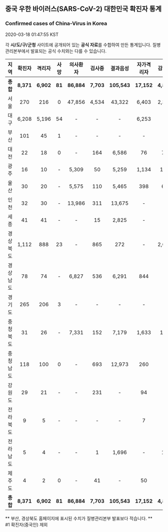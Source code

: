 
## 중국 우한 바이러스(SARS-CoV-2) 대한민국 확진자 통계
### Confirmed cases of China-Virus in Korea
2020-03-18 01:47:55 KST

각 **시/도/구/군청** 사이트에 공개되어 있는 **공식 자료**를 수합하여 만든 통계입니다.
질병관리본부에서 발표되는 공식 수치와는 다를 수 있습니다.


|  지역  | 확진자 |  격리자  |  사망  |  의사환자  |  검사중  |  결과음성  |  자가격리자  |  감시중  |  감시해제  |  퇴원  |
|:------:|:------:|:--------:|:--------:|:----------:|:--------:|:----------------:|:------------:|:--------:|:----------:|:--:|
|**총합**|**8,371**|**6,902**|**81**|**86,884**|**7,703**|**105,543**|**17,152**|**4,828**|**15,124**|**1,388**|
|서울|270|216|0|47,856|4,534|43,322|6,403|2,378|4,025|54|
|대구|6,208|5,196|54|-|-|-|6,253|-|-|958|
|부산|101|45|1|-|-|-|-|-|-|55|
|대전|22|18|0|-|164|6,586|76|76|412|4|
|광주|16|10|-|5,309|50|5,259|1,134|115|1,019|6|
|울산|30|20|-|5,575|110|5,465|398|65|333|10|
|인천|32|30|-|13,986|311|13,675|-|-|-|2|
|세종|41|41|-|-|15|2,825|-|-|-|-|
|경상북도|1,112|888|23|-|865|272|-|2,034|7,644|201|
|경상남도|78|74|-|6,827|536|6,291|844|-|-|4|
|경기도|265|206|3|-|-|-|-|-|-|56|
|충청북도|31|26|-|7,331|152|7,179|1,633|147|1,486|5|
|충청남도|118|100|0|-|693|12,973|260|-|-|18|
|강원도|29|21|-|-|231|-|94|-|-|8|
|전라북도|9|5|-|-|-|-|7|-|-|4|
|전라남도|5|4|-|-|1|1,696|-|13|205|1|
|제주도|4|2|0|-|41|-|50|-|-|2|
|**총합**|**8,371**|**6,902**|**81**|**86,884**|**7,703**|**105,543**|**17,152**|**4,828**|**15,124**|**1,388**|


** 부산, 경상북도 홈페이지에 표시된 수치가 질병관리본부 발표보다 적습니다. **<br>
#1 확진자(중국인) 제외
    